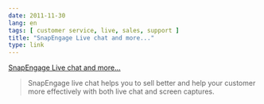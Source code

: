 ```yaml
---
date: 2011-11-30
lang: en
tags: [ customer service, live, sales, support ]
title: "SnapEngage Live chat and more..."
type: link
---
```


[SnapEngage Live chat and more...](http://www.snapengage.com/)

> SnapEngage live chat helps you to sell better and help your customer
> more effectively with both live chat and screen captures.

